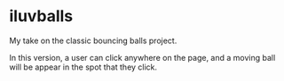 # iluvballs
 My take on the classic bouncing balls project.

In this version, a user can click anywhere on the page, and a moving ball will be appear in the spot that they click.
